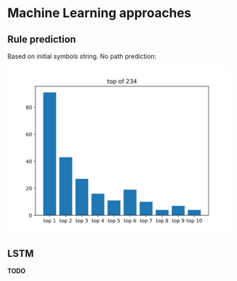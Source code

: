 # Machine Learning approaches

## Rule prediction

Based on initial symbols string. No path prediction:

![Rule prediction](./docs/rule-prediction.svg)

## LSTM

**TODO**
